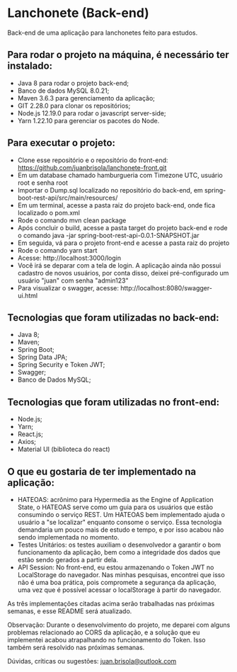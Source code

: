 # Lanchonete (Back-end)

Back-end de uma aplicação para lanchonetes feito para estudos.

## Para rodar o projeto na máquina, é necessário ter instalado:
- Java 8 para rodar o projeto back-end;
- Banco de dados MySQL 8.0.21;
- Maven 3.6.3 para gerenciamento da aplicação;
- GIT 2.28.0 para clonar os repositórios;
- Node.js 12.19.0 para rodar o javascript server-side;
- Yarn 1.22.10 para gerenciar os pacotes do Node.

## Para executar o projeto:
- Clone esse repositório e o repositório do front-end: https://github.com/juanbrisola/lanchonete-front.git
- Em um database chamado hamburgueria com Timezone UTC, usuário root e senha root
- Importar o Dump.sql localizado no repositório do back-end, em spring-boot-rest-api/src/main/resources/
- Em um terminal, acesse a pasta raiz do projeto back-end, onde fica localizado o pom.xml
- Rode o comando mvn clean package
- Após concluir o build, acesse a pasta target do projeto back-end e rode o comando java -jar spring-boot-rest-api-0.0.1-SNAPSHOT.jar
- Em seguida, vá para o projeto front-end e acesse a pasta raiz do projeto
- Rode o comando yarn start
- Acesse: http://localhost:3000/login
- Você irá se deparar com a tela de login. A aplicação ainda não possui cadastro de novos usuários, por conta disso, deixei pré-configurado um usuário "juan" com senha "admin123"
- Para visualizar o swagger, acesse: http://localhost:8080/swagger-ui.html

## Tecnologias que foram utilizadas no back-end:
- Java 8;
- Maven;
- Spring Boot;
- Spring Data JPA;
- Spring Security e Token JWT;
- Swagger;
- Banco de Dados MySQL;

## Tecnologias que foram utilizadas no front-end:
- Node.js;
- Yarn;
- React.js;
- Axios;
- Material UI (biblioteca do react)

## O que eu gostaria de ter implementado na aplicação:
- HATEOAS: acrônimo para Hypermedia as the Engine of Application State, o HATEOAS serve como um guia para os usuários que estão consumindo o serviço REST. Um HATEOAS bem implementado ajuda o usuário a "se localizar" enquanto consome o serviço. Essa tecnologia demandaria um pouco mais de estudo e tempo, e por isso acabou não sendo implementada no momento.
- Testes Unitários: os testes auxiliam o desenvolvedor a garantir o bom funcionamento da aplicação, bem como a integridade dos dados que estão sendo gerados a partir dela.
- API Session: No front-end, eu estou armazenando o Token JWT no LocalStorage do navegador. Nas minhas pesquisas, encontrei que isso não é uma boa prática, pois compromete a segurança da aplicação, uma vez que é possível acessar o localStorage à partir do navegador.

As três implementações citadas acima serão trabalhadas nas próximas semanas, e esse README será atualizado.

Observação: Durante o desenvolvimento do projeto, me deparei com alguns problemas relacionado ao CORS da aplicação, e a solução que eu implementei acabou atrapalhando no funcionamento do Token. Isso também será resolvido nas próximas semanas.

Dúvidas, críticas ou sugestões: juan.brisola@outlook.com
